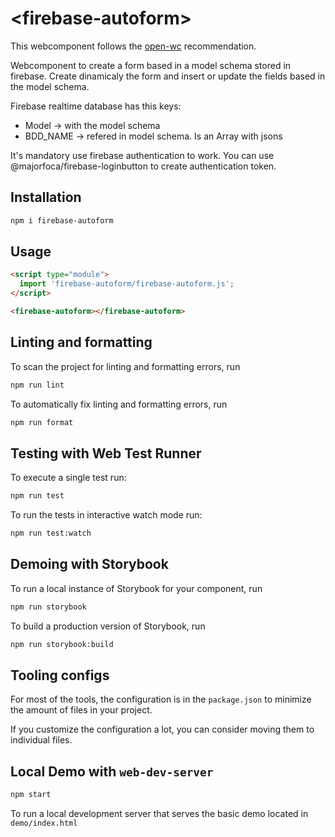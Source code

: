 # \<firebase-autoform>

This webcomponent follows the [open-wc](https://github.com/open-wc/open-wc) recommendation.

Webcomponent to create a form based in a model schema stored in firebase.
Create dinamicaly the form and insert or update the fields based in the model schema.

Firebase realtime database has this keys:
- Model -> with the model schema
- BDD_NAME -> refered in model schema. Is an Array with jsons

It's mandatory use firebase authentication to work.
You can use @majorfoca/firebase-loginbutton to create authentication token.

## Installation

```bash
npm i firebase-autoform
```

## Usage

```html
<script type="module">
  import 'firebase-autoform/firebase-autoform.js';
</script>

<firebase-autoform></firebase-autoform>
```

## Linting and formatting

To scan the project for linting and formatting errors, run

```bash
npm run lint
```

To automatically fix linting and formatting errors, run

```bash
npm run format
```

## Testing with Web Test Runner

To execute a single test run:

```bash
npm run test
```

To run the tests in interactive watch mode run:

```bash
npm run test:watch
```

## Demoing with Storybook

To run a local instance of Storybook for your component, run

```bash
npm run storybook
```

To build a production version of Storybook, run

```bash
npm run storybook:build
```


## Tooling configs

For most of the tools, the configuration is in the `package.json` to minimize the amount of files in your project.

If you customize the configuration a lot, you can consider moving them to individual files.

## Local Demo with `web-dev-server`

```bash
npm start
```

To run a local development server that serves the basic demo located in `demo/index.html`

